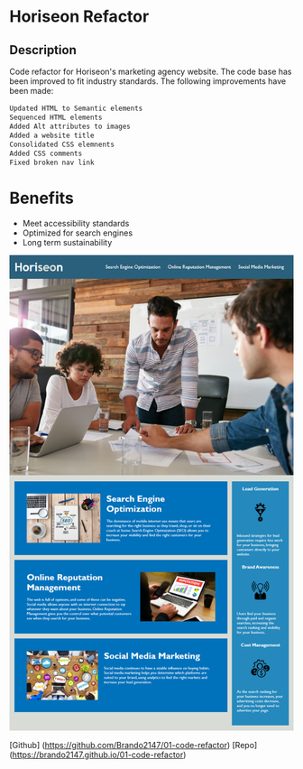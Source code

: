 # Horiseon Refactor

 
## Description 

Code refactor for Horiseon's marketing agency website. The code base has been improved to fit industry standards.
The following improvements have been made:

```
Updated HTML to Semantic elements
Sequenced HTML elements
Added Alt attributes to images
Added a website title
Consolidated CSS elemnents 
Added CSS comments 
Fixed broken nav link
```

# Benefits 

- Meet accessibility standards
- Optimized for search engines
- Long term sustainability



![](/assets/images/ReadMeImg.png)

[Github] (https://github.com/Brando2147/01-code-refactor) 
[Repo] (https://brando2147.github.io/01-code-refactor)









